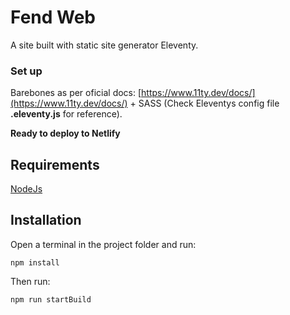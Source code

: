 # Fend Web

A site built with static site generator Eleventy.

### Set up
Barebones as per oficial docs: [https://www.11ty.dev/docs/](https://www.11ty.dev/docs/) + SASS (Check Eleventys config file __.eleventy.js__ for reference).

**Ready to deploy to Netlify**

## Requirements

[NodeJs](https://nodejs.org/)

## Installation

Open a terminal in the project folder and run:

`npm install`

Then run:

`npm run startBuild`
